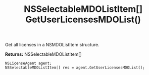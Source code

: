 ﻿---
uid: crmscript_ref_NSLicenseAgent_GetUserLicensesMDOList
title: NSSelectableMDOListItem[] GetUserLicensesMDOList()
intellisense: NSLicenseAgent.GetUserLicensesMDOList
keywords: NSLicenseAgent, GetUserLicensesMDOList
so.topic: reference
---

Get all licenses in a NSMDOListItem structure.


**Returns:** NSSelectableMDOListItem[]

```crmscript
NSLicenseAgent agent;
NSSelectableMDOListItem[] res = agent.GetUserLicensesMDOList();
```


